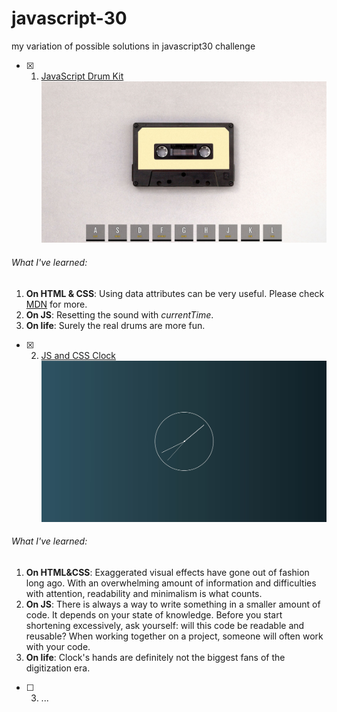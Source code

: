 # javascript-30
my variation of possible solutions in javascript30 challenge

- [x] 01. [JavaScript Drum Kit](https://github.com/jsmikus/javascript-30/tree/master/01%20-%20JavaScript%20Drum%20Kit)
![Preview](https://github.com/jsmikus/javascript-30/blob/master/01%20-%20JavaScript%20Drum%20Kit/preview01.jpg)
###### What I've learned:
1. **On HTML & CSS**: Using data attributes can be very useful. Please check [MDN](https://developer.mozilla.org/en-US/docs/Learn/HTML/Howto/Use_data_attributes) for more.
2. **On JS**: Resetting the sound with *currentTime*.
3. **On life**: Surely the real drums are more fun.

- [x] 02. [JS and CSS Clock](https://github.com/jsmikus/javascript-30/tree/master/02%20-%20JS%20and%20CSS%20Clock)
![Preview](https://github.com/jsmikus/javascript-30/blob/master/02%20-%20JS%20and%20CSS%20Clock/preview02.jpg)
###### What I've learned:
1. **On HTML&CSS**: Exaggerated visual effects have gone out of fashion long ago. With an overwhelming amount of information and difficulties with attention, readability and minimalism is what counts.
2. **On JS**: There is always a way to write something in a smaller amount of code. It depends on your state of knowledge. Before you start shortening excessively, ask yourself: will this code be readable and reusable? When working together on a project, someone will often work with your code.
3. **On life**: Clock's hands are definitely not the biggest fans of the digitization era.

- [ ] 03. ...
